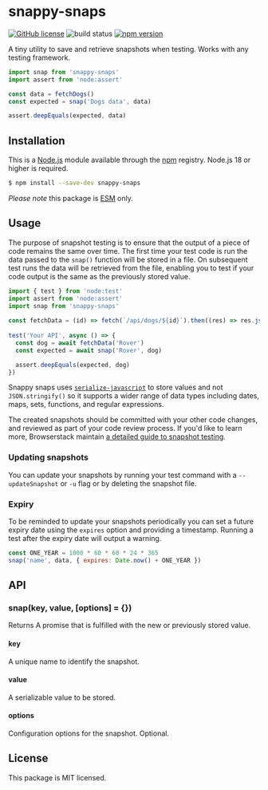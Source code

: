 # snappy-snaps

[![GitHub license](https://img.shields.io/badge/license-MIT-blue.svg)](https://github.com/i-like-robots/snappy-snaps/blob/main/LICENSE) ![build status](https://github.com/i-like-robots/snappy-snaps/actions/workflows/test.yml/badge.svg?branch=main) [![npm version](https://img.shields.io/npm/v/snappy-snaps.svg?style=flat)](https://www.npmjs.com/package/snappy-snaps)

A tiny utility to save and retrieve snapshots when testing. Works with any testing framework.

```js
import snap from 'snappy-snaps'
import assert from 'node:assert'

const data = fetchDogs()
const expected = snap('Dogs data', data) 

assert.deepEquals(expected, data)
```

## Installation

This is a [Node.js] module available through the [npm] registry. Node.js 18 or higher is required.

```sh
$ npm install --save-dev snappy-snaps
```

_Please note_ this package is [ESM](https://nodejs.org/api/esm.html) only.

[Node.js]: https://nodejs.org/en/
[npm]: https://www.npmjs.com/
[npm install]: https://docs.npmjs.com/getting-started/installing-npm-packages-locally


## Usage

The purpose of snapshot testing is to ensure that the output of a piece of code remains the same over time. The first time your test code is run the data passed to the `snap()` function will be stored in a file. On subsequent test runs the data will be retrieved from the file, enabling you to test if your code output is the same as the previously stored value.

```js
import { test } from 'node:test'
import assert from 'node:assert'
import snap from 'snappy-snaps'
 
const fetchData = (id) => fetch(`/api/dogs/${id}`).then((res) => res.json())
 
test('Your API', async () => {
  const dog = await fetchData('Rover')
  const expected = await snap('Rover', dog)

  assert.deepEquals(expected, dog)
})
```

Snappy snaps uses [`serialize-javascript`](https://github.com/yahoo/serialize-javascript) to store values and not `JSON.stringify()` so it supports a wider range of data types including dates, maps, sets, functions, and regular expressions.

The created snapshots should be committed with your other code changes, and reviewed as part of your code review process. If you'd like to learn more, Browserstack maintain [a detailed guide to snapshot testing](https://www.browserstack.com/guide/snapshot-testing).

### Updating snapshots

You can update your snapshots by running your test command with a `--updateSnapshot` or `-u` flag or by deleting the snapshot file.

### Expiry

To be reminded to update your snapshots periodically you can set a future expiry date using the `expires` option and providing a timestamp. Running a test after the expiry date will output a warning.

```js
const ONE_YEAR = 1000 * 60 * 60 * 24 * 365
snap('name', data, { expires: Date.now() + ONE_YEAR })
```

## API


### snap(key, value, [options] = {})

Returns A promise that is fulfilled with the new or previously stored value.

#### key

A unique name to identify the snapshot.

#### value

A serializable value to be stored.

#### options

Configuration options for the snapshot. Optional.

## License

This package is MIT licensed.
